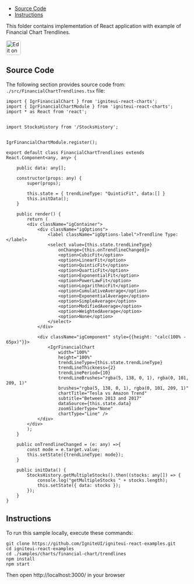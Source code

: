 <!-- NOTE: do not change this file because it will be auto re-generated from template file: -->
<!-- https://github.com/IgniteUI/igniteui-react-examples/tree/master/templates/sample/ReadMe.md -->

<!-- ## Table of Contents -->
<!-- - [Sample Preview](#Sample-Preview) -->
- [Source Code](#Source-Code)
- [Instructions](#Instructions)

This folder contains implementation of React application with example of Financial Chart Trendlines.
<!-- in the Financial Chart component -->
<!-- [Financial Chart](https://infragistics.com/Reactsite/components/financial-chart.html) -->

<html lang="en" xmlns="http://www.w3.org/1999/xhtml">
    <body>
        <a target="_blank" href="https://codesandbox.io/s/github/IgniteUI/igniteui-react-examples/tree/master/samples/charts/financial-chart/trendlines?fontsize=14&hidenavigation=1&theme=dark&view=preview&file=/src/FinancialChartTrendlines.tsx" rel="noopener noreferrer">
            <img height="40px" style="border-radius: 0.25rem" alt="Edit on CodeSandbox" src="https://static.infragistics.com/xplatform/images/sandbox/code.png"/>
        </a>
        <!-- <a target="_blank"
href="https://codesandbox.io/s/github/IgniteUI/igniteui-react-examples/tree/master/samples/maps/geo-map/binding-csv-points?fontsize=14&hidenavigation=1&theme=dark&view=preview">
            <img alt="Edit Sample" src="https://codesandbox.io/static/img/play-codesandbox.svg"/>
        </a> -->
        <!-- <a target="_blank" style="margin-left: 0.5rem"
href="https://codesandbox.io/embed/github/IgniteUI/igniteui-react-examples/tree/master/samples/charts/financial-chart/trendlines?fontsize=14&hidenavigation=1&theme=dark&view=preview&file=/src/FinancialChartTrendlines.tsx">
            <img height="40px" style="border-radius: 5px" alt="View on CodeSandbox" src="https://static.infragistics.com/xplatform/images/sandbox/view.png"/>
        </a> -->
        <!-- <a target="_blank"
href="https://codesandbox.io/embed/github/IgniteUI/igniteui-react-examples/tree/master/samples/maps/geo-map/binding-csv-points?fontsize=14&hidenavigation=1&theme=dark&view=preview">
            <img alt="View on CodeSandbox" src="https://static.infragistics.com/xplatform/images/sandbox/view.png"/>
        </a>
https://codesandbox.io/embed/react-treemap-overview-rtb45
https://codesandbox.io/static/img/play-codesandbox.svg
https://codesandbox.io/embed/react-treemap-overview-rtb45?view=browser -->
    </body>
</html>

<!-- ## Sample Preview -->

<!-- <iframe
  src="https://codesandbox.io/embed/github/IgniteUI/igniteui-react-examples/tree/master/samples/charts/financial-chart/trendlines?fontsize=14&hidenavigation=1&theme=dark&view=preview&file=/src/FinancialChartTrendlines.tsx"
  style="width:100%; height:400px; border:0; border-radius: 4px; overflow:hidden;"
  allow="accelerometer; ambient-light-sensor; camera; encrypted-media; geolocation; gyroscope; hid; microphone; midi; payment; usb; vr"
  sandbox="allow-forms allow-modals allow-popups allow-presentation allow-same-origin allow-scripts"
></iframe> -->

## Source Code

The following section provides source code from:
`./src/FinancialChartTrendlines.tsx` file:

```tsx
import { IgrFinancialChart } from 'igniteui-react-charts';
import { IgrFinancialChartModule } from 'igniteui-react-charts';
import * as React from 'react';


import StocksHistory from '/StocksHistory';


IgrFinancialChartModule.register();

export default class FinancialChartTrendlines extends React.Component<any, any> {

    public data: any[];

    constructor(props: any) {
        super(props);

        this.state = { trendLineType: "QuinticFit", data:[] }
        this.initData();
    }

    public render() {
        return (
        <div className="igContainer">
            <div className="igOptions">
                <label className="igOptions-label">Trendline Type:</label>
                <select value={this.state.trendLineType}
                    onChange={this.onTrendlineChanged}>
                    <option>CubicFit</option>
                    <option>LinearFit</option>
                    <option>QuinticFit</option>
                    <option>QuarticFit</option>
                    <option>ExponentialFit</option>
                    <option>PowerLawFit</option>
                    <option>LogarithmicFit</option>
                    <option>CumulativeAverage</option>
                    <option>ExponentialAverage</option>
                    <option>SimpleAverage</option>
                    <option>ModifiedAverage</option>
                    <option>WeightedAverage</option>
                    <option>None</option>
                </select>
            </div>

            <div className="igComponent" style={{height: "calc(100% - 65px)"}}>
                <IgrFinancialChart
                    width="100%"
                    height="100%"
                    trendLineType={this.state.trendLineType}
                    trendLineThickness={2}
                    trendLinePeriod={10}
                    trendLineBrushes="rgba(5, 138, 0, 1), rgba(0, 101, 209, 1)"
                    brushes="rgba(5, 138, 0, 1), rgba(0, 101, 209, 1)"
                    chartTitle="Tesla vs Amazon Trend"
                    subtitle="Between 2013 and 2017"
                    dataSource={this.state.data}
                    zoomSliderType="None"
                    chartType="Line" />
            </div>
        </div>
        );
    }

    public onTrendlineChanged = (e: any) =>{
        const mode = e.target.value;
        this.setState({trendLineType: mode});
    }

    public initData() {
        StocksHistory.getMultipleStocks().then((stocks: any[]) => {
            console.log("getMultipleStocks " + stocks.length);
            this.setState({ data: stocks });
        });
    }
}
```

## Instructions
To run this sample locally, execute these commands:

```
git clone https://github.com/IgniteUI/igniteui-react-examples.git
cd igniteui-react-examples
cd ./samples/charts/financial-chart/trendlines
npm install
npm start

```

Then open http://localhost:3000/ in your browser

